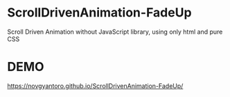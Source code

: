# ScrollDrivenAnimation-FadeUp
Scroll Driven Animation without JavaScript library, using only html and pure CSS

# DEMO
https://novgyantoro.github.io/ScrollDrivenAnimation-FadeUp/
